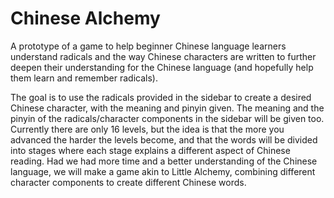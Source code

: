 <b><h1>Chinese Alchemy</b></h1>

A prototype of a game to help beginner Chinese language learners understand radicals and the way Chinese characters are written to further deepen their understanding for the Chinese language
(and hopefully help them learn and remember radicals). 

The goal is to use the radicals provided in the sidebar to create a desired Chinese character, with the meaning and pinyin given. The meaning and the pinyin of the radicals/character 
components in the sidebar will be given too. Currently there are only 16 levels, but the idea is that the more you advanced the harder the levels become, and that the words will be 
divided into stages where each stage explains a different aspect of Chinese reading. Had we had more time and a better understanding of the Chinese language, we will make a game akin to 
Little Alchemy, combining different character components to create different Chinese words. 
